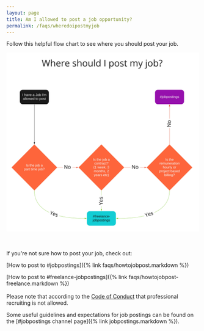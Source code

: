 ```yaml
---
layout: page
title: Am I allowed to post a job opportunity?
permalink: /faqs/wheredoipostmyjob
---
```


Follow this helpful flow chart to see where you should post your job.

![Where should I post my job?](/images/faq/where-should-i-post-my-job.jpg)

<br>

If you're not sure how to post your job, check out:

[How to post to #jobpostings]({% link faqs/howtojobpost.markdown %})

[How to post to #freelance-jobpostings]({% link faqs/howtojobpost-freelance.markdown %})
<br>
<br>
Please note that according to the [Code of Conduct](https://github.com/zatech/code-of-conduct) that professional recruiting is not allowed.

Some useful guidelines and expectations for job postings can be found on the [#jobpostings channel page]({% link jobpostings.markdown %}).
